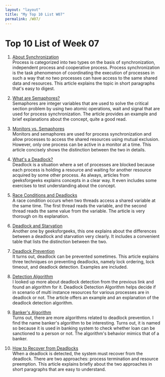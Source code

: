 ```yaml
---
layout: "layout"
title: "My Top 10 List W07"
permalink: /W07/
---
```

# Top 10 List of Week 07

1. [About Synchronization](https://www.studytonight.com/operating-system/process-synchronization#)<br>
    Process is categorized into two types on the basis of synchronization, independent process and cooperative process. Process synchronization is the task phenomenon of coordinating the execution of processes in such a way that no two processes can have access to the same shared data and resources. This article explains the topic in short paragraphs that's easy to digest. 

2. [What are Semaphores?](https://www.tutorialspoint.com/semaphores-in-operating-system)<br>
   Semaphores are integer variables that are used to solve the critical section problem by using two atomic operations, wait and signal that are used for process synchronization. The article provides an example and brief explanations about the concept, quite a good read.  

3. [Monitors vs. Semaphores](https://www.tutorialspoint.com/monitors-vs-semaphores)<br>
    Monitors and semaphores are used for process synchronization and allow processes to access the shared resources using mutual exclusion. However, only one process can be active in a monitor at a time. This article concisely shows the distinction between the two in details. 

4. [What's a Deadlock?](https://www.geeksforgeeks.org/introduction-of-deadlock-in-operating-system/)<br>
    Deadlock is a situation where a set of processes are blocked because each process is holding a resource and waiting for another resource acquired by some other process. As always, articles from geeksforgeeks explains concepts in a clear way. It even includes some exercises to test understanding about the concept. 

5. [Race Conditions and Deadlocks](https://docs.microsoft.com/en-us/troubleshoot/dotnet/visual-basic/race-conditions-deadlocks)<br>
    A race condition occurs when two threads access a shared variable at the same time. The first thread reads the variable, and the second thread reads the same value from the variable. The article is very thorough on its explanation. 

6. [Deadlock and Starvation](https://www.geeksforgeeks.org/difference-between-deadlock-and-starvation-in-os)<br>
    Another one by geeksforgeeks, this one explains about the differences between a deadlock and starvation very clearly. It includes a convenient table that lists the distinction between the two. 

7. [Deadlock Prevention](http://tutorials.jenkov.com/java-concurrency/deadlock-prevention.html)<br>
    It turns out, deadlock can be prevented sometimes. This article explains three techniques on preventing deadlocks, namely lock ordering, lock timeout, and deadlock detection. Examples are included. 

8.  [Detection Algorithm](https://prepinsta.com/operating-systems/deadlock-detection-algorithm/)<br>
    I looked up more about deadlock detection from the previous link and found an algorithm for it. Deadlock Detection Algorithm helps decide if in scenario of multi instance resources for various processes are in deadlock or not. The article offers an example and an explanation of the deadlock detection algorithm. 

9. [Banker's Algorithm](https://www.geeksforgeeks.org/bankers-algorithm-in-operating-system-2/)<br>
    Turns out, there are more algorithms related to deadlock prevention. I find the name banker's algorithm to be interesting. Turns out, it is named so because it is used in banking system to check whether loan can be sanctioned to a person or not. The algorithm's behavior mimics that of a banker. 

10. [How to Recover from Deadlocks](https://www.geeksforgeeks.org/recovery-from-deadlock-in-operating-system/)<br>
    When a deadlock is detected, the system must recover from the deadlock. There are two approaches: process termination and resource preemption. This article explains briefly about the two approaches in short paragraphs that are easy to understand.
